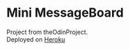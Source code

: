 # Mini MessageBoard

Project from theOdinProject.  
Deployed on [Heroku](https://calm-brook-76696.herokuapp.com/)